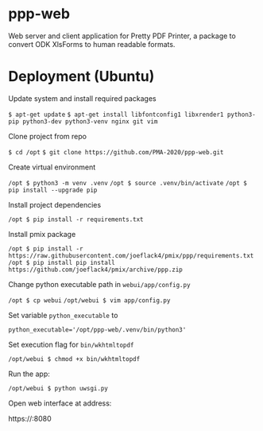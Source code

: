 # ppp-web
Web server and client application for Pretty PDF Printer, a package to convert ODK XlsForms to human readable formats.

# Deployment (Ubuntu)

Update system and install required packages

``$ apt-get update``
``$ apt-get install libfontconfig1 libxrender1 python3-pip python3-dev python3-venv nginx git vim``

Clone project from repo

``$ cd /opt``
``$ git clone https://github.com/PMA-2020/ppp-web.git``

Create virtual environment

``/opt $ python3 -m venv .venv``
``/opt $ source .venv/bin/activate``
``/opt $ pip install --upgrade pip``

Install project dependencies

``/opt $ pip install -r requirements.txt``

Install pmix package

``/opt $ pip install -r https://raw.githubusercontent.com/joeflack4/pmix/ppp/requirements.txt``
``/opt $ pip install pip install https://github.com/joeflack4/pmix/archive/ppp.zip``

Change python executable path in ``webui/app/config.py``

``/opt $ cp webui``
``/opt/webui $ vim app/config.py``

Set variable ``python_executable`` to

``python_executable='/opt/ppp-web/.venv/bin/python3'``

Set execution flag for ``bin/wkhtmltopdf``

``/opt/webui $ chmod +x bin/wkhtmltopdf``

Run the app:

``/opt/webui $ python uwsgi.py``

Open web interface at address:

https://<server-ip>:8080
